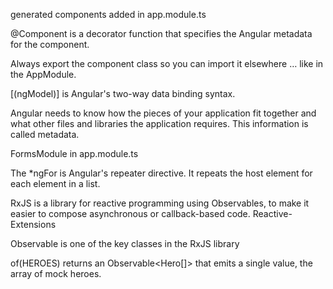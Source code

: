 generated components added in app.module.ts

@Component is a decorator function that specifies the Angular metadata for the component.

Always export the component class so you can import it elsewhere … like in the AppModule.

[(ngModel)] is Angular's two-way data binding syntax.

Angular needs to know how the pieces of your application fit together and what other files and libraries the application requires. This information is called metadata.

FormsModule in app.module.ts

The \*ngFor is Angular's repeater directive. It repeats the host element for each element in a list.

RxJS is a library for reactive programming using Observables, to make it easier to compose asynchronous or callback-based code. Reactive-Extensions

Observable is one of the key classes in the RxJS library

of(HEROES) returns an Observable<Hero[]> that emits a single value, the array of mock heroes.

